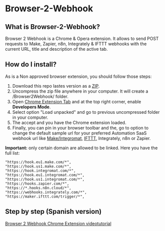 # Browser-2-Webhook

## What is Browser-2-Webhook?
Browser 2 Webhook is a Chrome & Opera extension. It allows to send POST requests to  Make, Zapier, n8n, Integrately & IFTTT webhooks with the current URL, title and description of the active tab.

## How do I install?
As is a Non approved browser extension, you should follow those steps:

1. Download this repo lastes version as a [ZIP](https://github.com/equisele/Browser-2-Webhook/archive/refs/heads/master.zip).
2. Uncompress the zip file anywhere in your computer. It will create a /Browser2Webhook/ folder.
3. Open [Chrome Extension Tab](chrome://extensions/) and at the top right corner, enable **Developers Mode**.
4. Select option "Load unpacked" and go to previous uncompressed folder in your computer. 
5. The accept and you have the Chrome extension loaded. 
6. Finally, you can pin in your browser toolbar and the, go to option to change the default sample url for your preferred Automation SaaS webhook url like [Make/Integromat](https://www.make.com/en/register?pc=equisele), [IFTTT](https://ifttt.com/join?referral_code=cLdgjkYTxFCULXIZMDLZDs616s6hudXA), Integrately, n8n or Zapier.

**Important:** only certain domain are allowed to be linked. Here you have the full list:

```
"https://hook.eu1.make.com/*",
"https://hook.us1.make.com/*",
"https://hook.integromat.com/*",
"https://hook.eu1.integromat.com/*",
"https://hook.us1.integromat.com/*",
"https://hooks.zapier.com/*",
"https://*.hooks.n8n.cloud/*",
"https://webhooks.integrately.com/*",
"https://maker.ifttt.com/trigger/*",
```
## Step by step (Spanish version)
[Browser 2 Webhook Chrome Extension videotutorial](https://youtu.be/UPzuJR4PJIU)
